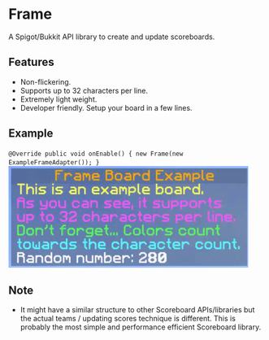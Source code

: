 # Frame
A Spigot/Bukkit API library to create and update scoreboards.

## Features
* Non-flickering.
* Supports up to 32 characters per line.
* Extremely light weight.
* Developer friendly. Setup your board in a few lines.

## Example
`
@Override
public void onEnable() {
	new Frame(new ExampleFrameAdapter());
}
`
![](example.gif)

## Note
* It might have a similar structure to other Scoreboard APIs/libraries but the actual teams / updating scores technique is different. This is probably the most simple and performance efficient Scoreboard library.
